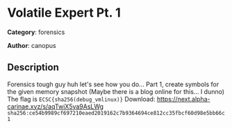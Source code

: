 # Volatile Expert Pt. 1


**Category**: forensics

**Author**: canopus

## Description

Forensics tough guy huh let's see how you do...
Part 1, create symbols for the given memory snapshot (Maybe there is a blog online for this... I dunno) The flag is `ECSC{sha256(debug_vmlinux)}`
Download: https://next.alpha-carinae.xyz/s/aqTwiX5ya9AsLWg `sha256:ce54b9989cf697210eaed2019162c7b9364694ce812cc35fbcf60d98e5bb66c1`

